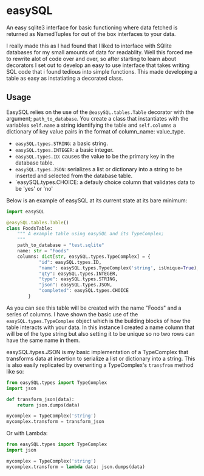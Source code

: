 # easySQL
An easy sqlite3 interface for basic functioning where data fetched is returned as NamedTuples for out of the box interfaces to your data.

I really made this as I had found that I liked to interface with SQlite databases for my small amounts of data for readablity. Well this forced me to rewrite alot of code over and over, so after starting to learn about decorators I set out to develop an easy to use interface that takes writing SQL code that i found tedious into simple functions. This made developing a table as easy as instatiating a decorated class.

## Usage
EasySQL relies on the use of the `@easySQL.tables.Table` decorator with the argument; `path_to_database`. You create a class that instantiates with the variables `self.name` a string identifying the table and `self.columns` a dictionary of key value pairs in the format of column_name: value_type.

* `easySQL.types.STRING`: a basic string.
* `easySQL.types.INTEGER`: a basic integer.
* `easySQL.types.ID`: causes the value to be the primary key in the database table.
* `easySQL.types.JSON`: serializes a list or dictionary into a string to be inserted and selected from the database table.
* `easySQL.types.CHOICE: a defauly choice column that validates data to be 'yes' or 'no'

Below is an example of easySQL at its current state at its bare minimum:

```python
import easySQL

@easySQL.tables.Table()
class FoodsTable:
    """ A example table using easySQL and its TypeComplex;
    """
    path_to_database = "test.sqlite"
    name: str = "Foods"
    columns: dict[str, easySQL.types.TypeComplex] = {
            "id": easySQL.types.ID,
            "name": easySQL.types.TypeComplex('string', isUnique=True),
            "qty": easySQL.types.INTEGER,
            "type": easySQL.types.STRING,
            "json": easySQL.types.JSON,
            "completed": easySQL.types.CHOICE
        }

```
As you can see this table will be created with the name "Foods" and a series of columns. I have shown the basic use
of the `easySQL.types.TypeComplex` object which is the building blocks of how the table interacts with your data. In this instance I created a name column that will be of the type string but also setting it to be unique so no two rows can have the same name in them.

easySQL.types.JSON is my basic implementation of a TypeComplex that transforms data at insertion to serialize a list or dictionary into a string. This is also easily replicated by overwriting a TypeComplex's `transfrom` method like so:
```python
from easySQL.types import TypeComplex
import json

def transform_json(data):
    return json.dumps(data)

mycomplex = TypeComplex('string')
mycomplex.transform = transform_json
```

Or with Lambda:
```python
from easySQL.types import TypeComplex
import json

mycomplex = TypeComplex('string')
mycomplex.transform = lambda data: json.dumps(data)
```
